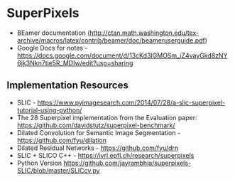 # SuperPixels
* BEamer documentation (http://ctan.math.washington.edu/tex-archive/macros/latex/contrib/beamer/doc/beameruserguide.pdf)
* Google Docs for notes - https://docs.google.com/document/d/13cKd3IGMOSm_iZ4vayGkd8zNY6jk3Nkn7tie5R_MDIw/edit?usp=sharing 
## Implementation Resources
* SLIC - https://www.pyimagesearch.com/2014/07/28/a-slic-superpixel-tutorial-using-python/
* The 28 Superpixel implementation from the Evaluation paper: https://github.com/davidstutz/superpixel-benchmark/
* Dilated Convolution for Semantic Image Segmentation - https://github.com/fyu/dilation
* Dilated Residual Networks - https://github.com/fyu/drn
* SLIC + SLICO C++ - https://ivrl.epfl.ch/research/superpixels
* Python Version https://github.com/jayrambhia/superpixels-SLIC/blob/master/SLICcv.py
